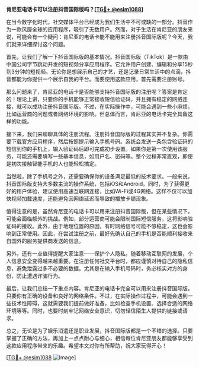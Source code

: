 **肯尼亚电话卡可以注册抖音国际版吗？[[TG💪+ @esim1088](https://t.me/s/esim1088)]**

在当今数字化时代，社交媒体平台已经成为我们生活中不可或缺的一部分。抖音作为一款风靡全球的应用程序，吸引了无数用户。然而，对于生活在肯尼亚的朋友来说，可能会有一个疑问：肯尼亚的电话卡能不能用来注册抖音国际版呢？今天，我们就来详细探讨这个问题。

首先，让我们了解一下抖音国际版的基本情况。抖音国际版（TikTok）是一款由中国公司字节跳动开发的短视频分享应用程序。它允许用户创建、编辑和分享15秒到3分钟的短视频。无论你是想展示自己的才艺，还是记录日常生活中的点滴，抖音都能为你提供一个展示自我的平台。而要使用这款应用，首先需要注册账号。

那么问题来了，肯尼亚的电话卡是否能够支持抖音国际版的注册呢？答案是肯定的！理论上讲，只要你的手机能够正常接收短信验证码，并且拥有稳定的网络连接，就可以成功注册抖音国际版。不过，在实际操作中，可能会遇到一些小麻烦，比如运营商的问题或者网络环境的影响。但总体而言，肯尼亚的电话卡完全具备这样的功能。

接下来，我们来聊聊具体的注册流程。注册抖音国际版的过程其实并不复杂。你需要下载官方应用程序，然后按照提示输入手机号码。系统会发送一条包含验证码的短信到你的手机上，输入验证码后即可完成初步设置。如果你是第一次使用该服务，可能还需要填写一些基本信息，如用户名、密码等。整个过程非常直观，即使是初次接触智能手机的人也能轻松搞定。

当然啦，除了手机号之外，还需要确保你的设备满足最低的技术要求。一般来说，抖音国际版支持大多数主流的操作系统，包括iOS和Android。同时，为了获得更好的用户体验，建议使用高速互联网连接，比如Wi-Fi或4G网络。这样不仅可以加快视频加载速度，还能避免因网络延迟而导致的播放卡顿现象。

值得注意的是，虽然肯尼亚的电话卡可以用来注册抖音国际版，但在某些情况下，可能会面临额外的挑战。例如，部分运营商可能会限制国际短信服务，这将影响验证码的接收。此外，由于地理位置的原因，有时网络信号可能不够稳定，这也会影响到正常使用。因此，在尝试注册之前，最好先确认自己的手机是否能顺利接收来自国外的服务提供商发送的信息。

另外，还有一点值得提醒大家注意——保护个人隐私。随着移动互联网的发展，个人信息安全变得越来越重要。在注册任何社交平台时，都应谨慎对待自己的隐私信息，避免泄露过多不必要的数据。尤其是在输入手机号码时，务必核实对方的身份，防止遭遇诈骗行为。

最后，让我们总结一下重点内容。肯尼亚的电话卡完全可以用来注册抖音国际版，只要你有正确的设备和良好的网络条件。不过，在实际操作过程中，可能会遇到一些技术性障碍，这就需要我们提前做好准备，比如检查手机设置、选择合适的网络环境等等。同时，也要时刻牢记网络安全意识，切勿轻信陌生人提供的链接或请求。

总之，无论是为了娱乐消遣还是职业发展，抖音国际版都是一个不错的选择。只要掌握了正确的方法，再加上一点点耐心与细心，相信每位肯尼亚朋友都能够享受到这款应用程序带来的乐趣。希望本文对你有所帮助，祝大家玩得开心！

[[TG💪+ @esim1088](https://t.me/s/esim1088) ![Image](https://i.postimg.cc/4NQfJmqS/Snipaste-2025-05-13-00-14-12.png)]